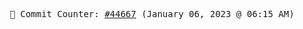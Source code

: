 <p align="center">
    <samp>
        📮 Commit Counter: <a href="https://github.com/Javascript-void0/Javascript-void0/commits/main">#44667</a> (January 06, 2023 @ 06:15 AM)
    </samp>
</p>